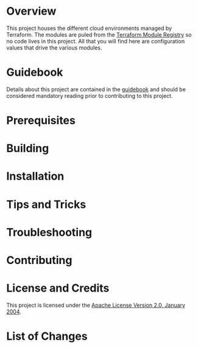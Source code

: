 # Overview
This project houses the different cloud environments managed by Terraform.
The modules are puled from the [Terraform Module Registry](https://registry.terraform.io)
so no code lives in this project.  All that you will find here are configuration
values that drive the various modules.

# Guidebook
Details about this project are contained in the [guidebook](guidebook/guidebook.md)
and should be considered mandatory reading prior to contributing to this project.

# Prerequisites

# Building

# Installation

# Tips and Tricks

# Troubleshooting

# Contributing

# License and Credits
This project is licensed under the [Apache License Version 2.0, January 2004](http://www.apache.org/licenses/).

# List of Changes
